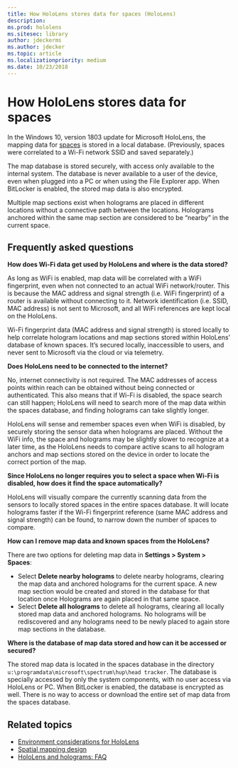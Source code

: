 ```yaml
---
title: How HoloLens stores data for spaces (HoloLens)
description: 
ms.prod: hololens
ms.sitesec: library
author: jdeckerms
ms.author: jdecker
ms.topic: article
ms.localizationpriority: medium
ms.date: 10/23/2018
---
```


# How HoloLens stores data for spaces

In the Windows 10, version 1803 update for Microsoft HoloLens, the mapping data for [spaces](https://support.microsoft.com/help/13760/hololens-spaces-on-hololens) is stored in a local database. (Previously, spaces were correlated to a Wi-Fi network SSID and saved separately.)

The map database is stored securely, with access only available to the internal system. The database is never available to a user of the device, even when plugged into a PC or when using the File Explorer app. When BitLocker is enabled, the stored map data is also encrypted.

Multiple map sections exist when holograms are placed in different locations without a connective path between the locations. Holograms anchored within the same map section are considered to be “nearby” in the current space.


## Frequently asked questions

**How does Wi-Fi data get used by HoloLens and where is the data stored?**

As long as WiFi is enabled, map data will be correlated with a WiFi fingerprint, even when not connected to an actual WiFi network/router. This is because the MAC address and signal strength (i.e. WiFi fingerprint) of a router is available without connecting to it. Network identification (i.e. SSID, MAC address) is not sent to Microsoft, and all WiFi references are kept local on the HoloLens.

Wi-Fi fingerprint data (MAC address and signal strength) is stored locally to help correlate hologram locations and map sections stored within HoloLens’ database of known spaces. It’s secured locally, inaccessible to users, and never sent to Microsoft via the cloud or via telemetry.



**Does HoloLens need to be connected to the internet?**

No, internet connectivity is not required. The MAC addresses of access points within reach can be obtained without being connected or authenticated.
This also means that if Wi-Fi is disabled, the space search can still happen; HoloLens will need to search more of the map data within the spaces database, and finding holograms can take slightly longer. 

HoloLens will sense and remember spaces even when WiFi is disabled, by securely storing the sensor data when holograms are placed. Without the WiFi info, the space and holograms may be slightly slower to recognize at a later time, as the HoloLens needs to compare active scans to all hologram anchors and map sections stored on the device in order to locate the correct portion of the map.

**Since HoloLens no longer requires you to select a space when Wi-Fi is disabled, how does it find the space automatically?**

HoloLens will visually compare the currently scanning data from the sensors to locally stored spaces in the entire spaces database.  It will locate holograms faster if the Wi-Fi fingerprint reference (same MAC address and signal strength) can be found, to narrow down the number of spaces to compare.

**How can I remove map data and known spaces from the HoloLens?**

There are two options for deleting map data in **Settings > System > Spaces**: 

- Select **Delete nearby holograms** to delete nearby holograms, clearing the map data and anchored holograms for the current space. A new map section would be created and stored in the database for that location once Holograms are again placed in that same space.
- Select **Delete all holograms** to delete all holograms, clearing all locally stored map data and anchored holograms. No holograms will be rediscovered and any holograms need to be newly placed to again store map sections in the database.

**Where is the database of map data stored and how can it be accessed or secured?**

The stored map data is located in the spaces database in the directory `u:\programdata\microsoft\spectrum\hup\head tracker`. The database is specially accessed by only the system components, with no user access via HoloLens or PC. When BitLocker is enabled, the database is encrypted as well. There is no way to access or download the entire set of map data from the spaces database.
 



## Related topics

- [Environment considerations for HoloLens](https://docs.microsoft.com/windows/mixed-reality/environment-considerations-for-hololens)
- [Spatial mapping design](https://docs.microsoft.com/windows/mixed-reality/spatial-mapping-design)
- [HoloLens and holograms: FAQ](https://support.microsoft.com/help/13456/hololens-and-holograms-faq)
